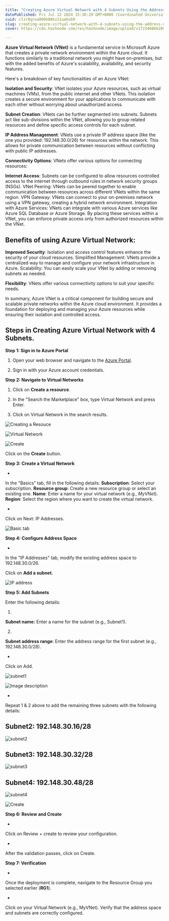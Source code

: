 ```yaml
---
title: "Creating Azure Virtual Network with 4 Subnets Using the Address Space 192.148.30.0/26"
datePublished: Fri Jul 12 2024 15:30:29 GMT+0000 (Coordinated Universal Time)
cuid: clzr0qroa000k08kz21uebs69
slug: creating-azure-virtual-network-with-4-subnets-using-the-address-space-19214830026
cover: https://cdn.hashnode.com/res/hashnode/image/upload/v1723468662090/bde27504-ea19-4040-940f-fc9d139415fe.jpeg

---
```


**Azure Virtual Network (VNet)** is a fundamental service in Microsoft Azure that creates a private network environment within the Azure cloud. It functions similarly to a traditional network you might have on-premises, but with the added benefits of Azure's scalability, availability, and security features.

Here's a breakdown of key functionalities of an Azure VNet:

**Isolation and Security**: VNet isolates your Azure resources, such as virtual machines (VMs), from the public internet and other VNets. This isolation creates a secure environment for your applications to communicate with each other without worrying about unauthorized access.

**Subnet Creation**: VNets can be further segmented into subnets. Subnets act like sub-divisions within the VNet, allowing you to group related resources and define specific access controls for each subnet.

**IP Address Management**: VNets use a private IP address space (like the one you provided: 192.148.30.0/26) for resources within the network. This allows for private communication between resources without conflicting with public IP addresses.

**Connectivity Options**: VNets offer various options for connecting resources:

**Internet Access**: Subnets can be configured to allow resources controlled access to the internet through outbound rules in network security groups (NSGs).
VNet Peering: VNets can be peered together to enable communication between resources across different VNets within the same region.
VPN Gateway: VNets can connect to your on-premises network using a VPN gateway, creating a hybrid network environment.
Integration with Azure Services: VNets can integrate with various Azure services like Azure SQL Database or Azure Storage. By placing these services within a VNet, you can enforce private access only from authorized resources within the VNet.

## Benefits of using Azure Virtual Network:

**Improved Security**: Isolation and access control features enhance the security of your cloud resources.
Simplified Management: VNets provide a centralized way to manage and configure your network infrastructure in Azure.
Scalability: You can easily scale your VNet by adding or removing subnets as needed.

**Flexibility**: VNets offer various connectivity options to suit your specific needs.

In summary, Azure VNet is a critical component for building secure and scalable private networks within the Azure cloud environment. It provides a foundation for deploying and managing your Azure resources while ensuring their isolation and controlled access.

## Steps in Creating Azure Virtual Network with 4 Subnets.

**Step 1: Sign in to Azure Portal**

1. Open your web browser and navigate to the [Azure Portal](www.portal.azure.com).

2. Sign in with your Azure account credentials.

**Step 2: Navigate to Virtual Networks**

1. Click on **Create a resource**.

2. In the "Search the Marketplace" box, type Virtual Network and press Enter.

3. Click on Virtual Network in the search results.

![Creating a Resouce](https://cdn.hashnode.com/res/hashnode/image/upload/v1723468646589/e3bb6ebb-0f14-4a4b-9102-4bc5c1910c90.png)

![Virtual Network](https://cdn.hashnode.com/res/hashnode/image/upload/v1723468647960/d43f695e-0ec8-4316-9340-83cd48f843b6.png)

![Create](https://cdn.hashnode.com/res/hashnode/image/upload/v1723468649336/f09d9c5b-9f48-4094-9713-d812dbf2dc52.png)

Click on the **Create** button.

**Step 3: Create a Virtual Network**

- 
In the "Basics" tab, fill in the following details:
**Subscription**: Select your subscription.
**Resource group**: Create a new resource group or select an existing one.
**Name**: Enter a name for your virtual network (e.g., _MyVNet_).
**Region**: Select the region where you want to create the virtual network.

- 
Click on Next: IP Addresses.

![Basic tab](https://cdn.hashnode.com/res/hashnode/image/upload/v1723468650706/dc655c82-e4a2-4c9e-9a8e-7d2324d827a5.png)

**Step 4: Configure Address Space**

- 
In the "IP Addresses" tab, modify the existing address space to 192.148.30.0/26.


Click on **Add a subnet.**


![IP address](https://cdn.hashnode.com/res/hashnode/image/upload/v1723468652006/0ee359f0-a251-46c6-87f1-c14234ba97b6.png)

**Step 5: Add Subnets**

Enter the following details:

1. 
**Subnet name:** Enter a name for the subnet (e.g., Subnet1).

2. 
**Subnet address range**: Enter the address range for the first subnet (e.g., 192.148.30.0/28).

- 
Click on Add.


![subnet1](https://cdn.hashnode.com/res/hashnode/image/upload/v1723468653719/9a36ca82-03c9-463b-93ee-663b99b835d1.png)


![Image description](https://cdn.hashnode.com/res/hashnode/image/upload/v1723468655160/37c205cb-63f4-4a81-96c1-c31e52b2f521.png)

- 
Repeat  1 & 2 above to add the remaining three subnets with the following details:


## Subnet2: 192.148.30.16/28

![subnet2](https://cdn.hashnode.com/res/hashnode/image/upload/v1723468656553/997a4769-7335-4fa1-bdeb-df10e54d68e7.png)


## Subnet3: 192.148.30.32/28


![subnet3](https://cdn.hashnode.com/res/hashnode/image/upload/v1723468657907/2d8a8b01-cf42-434f-b307-06c83ade303c.png)


## Subnet4: 192.148.30.48/28

![subnet4](https://cdn.hashnode.com/res/hashnode/image/upload/v1723468659111/bd882e69-28bb-409b-8653-824fe7243970.png)


![Create](https://cdn.hashnode.com/res/hashnode/image/upload/v1723468660461/e2189085-bd0b-406f-9731-1b595737353e.png)

**Step 6: Review and Create**

- 
Click on Review + create to review your configuration.

- 
After the validation passes, click on Create.

**Step 7: Verification**

- 
Once the deployment is complete, navigate to the Resource Group you selected earlier (**RG1**).

- 
Click on your Virtual Network (e.g., MyVNet).
Verify that the address space and subnets are correctly configured.








